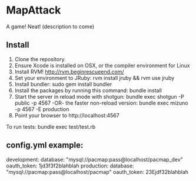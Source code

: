 MapAttack
===

A game! Neat! (description to come)


Install
---

1. Clone the repository.
2. Ensure Xcode is installed on OSX, or the compiler environment for Linux
3. Install RVM! http://rvm.beginrescueend.com/
4. Set your environment to JRuby: rvm install jruby && rvm use jruby
5. Install bundler: sudo gem install bundler
6. Install the packages by running this command: bundle install
7. Start the server in reload mode with shotgun: bundle exec shotgun -P public -p 4567   -OR-   the faster non-reload version: bundle exec mizuno -p 4567 -E production
8. Point your browser to http://localhost:4567

To run tests: bundle exec test/test.rb

config.yml example:
---
development:
  database: "mysql://pacmap:pass@localhost/pacmap_dev"
  oauth_token: 1jd3f3f2blahblah
production:
  database: "mysql://pacmap:pass@localhost/pacmap"
  oauth_token: 23Ejdf32blahblah
